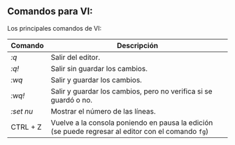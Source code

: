 ## Comandos para VI:

Los principales comandos de VI:

| Comando   | Descripción                                                                                        |
| --------- | -------------------------------------------------------------------------------------------------- |
| *:q*      | Salir del editor.                                                                                  |
| *:q!*     | Salir sin guardar los cambios.                                                                     |
| *:wq*     | Salir y guardar los cambios.                                                                       |
| *:wq!*    | Salir y guardar los cambios, pero no verifica si se guardó o no.                                   |
| *:set nu* | Mostrar el número de las líneas.                                                                   |
| CTRL + Z  | Vuelve a la consola poniendo en pausa la edición (se puede regresar al editor con el comando `fg`) |